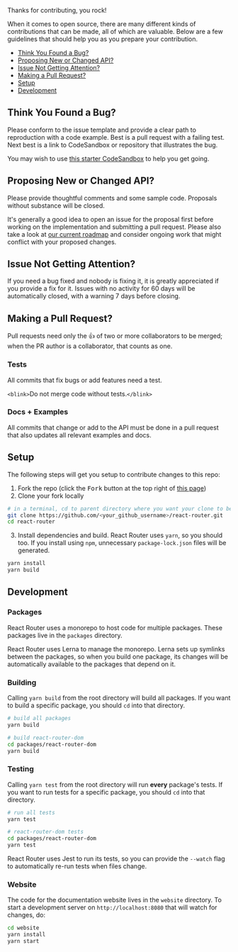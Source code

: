 Thanks for contributing, you rock!

When it comes to open source, there are many different kinds of contributions that can be made, all of which are valuable. Below are a few guidelines that should help you as you prepare your contribution.

- [Think You Found a Bug?](#bug)
- [Proposing New or Changed API?](#api)
- [Issue Not Getting Attention?](#attention)
- [Making a Pull Request?](#pr)
- [Setup](#setup)
- [Development](#dev)

<a name="bug"/></a>

## Think You Found a Bug?

Please conform to the issue template and provide a clear path to reproduction with a code example. Best is a pull request with a failing test. Next best is a link to CodeSandbox or repository that illustrates the bug.

You may wish to use [this starter CodeSandbox](https://codesandbox.io/s/react-router-v5-starter-4g9ei) to help you get going.

<a name="api"/></a>

## Proposing New or Changed API?

Please provide thoughtful comments and some sample code. Proposals without substance will be closed.

It's generally a good idea to open an issue for the proposal first before working on the implementation and submitting a pull request. Please also take a look at [our current roadmap](https://github.com/remix-run/react-router/issues/6885) and consider ongoing work that might conflict with your proposed changes.

<a name="attention"/></a>

## Issue Not Getting Attention?

If you need a bug fixed and nobody is fixing it, it is greatly appreciated if you provide a fix for it. Issues with no activity for 60 days will be automatically closed, with a warning 7 days before closing.

<a name="pr"/></a>

## Making a Pull Request?

Pull requests need only the :+1: of two or more collaborators to be merged; when the PR author is a collaborator, that counts as one.

### Tests

All commits that fix bugs or add features need a test.

`<blink>`Do not merge code without tests.`</blink>`

### Docs + Examples

All commits that change or add to the API must be done in a pull request that also updates all relevant examples and docs.

<a name="setup"/></a>

## Setup

The following steps will get you setup to contribute changes to this repo:

1. Fork the repo (click the <kbd>Fork</kbd> button at the top right of [this page](https://github.com/remix-run/react-router))
2. Clone your fork locally

```bash
# in a terminal, cd to parent directory where you want your clone to be, then
git clone https://github.com/<your_github_username>/react-router.git
cd react-router
```

3. Install dependencies and build. React Router uses `yarn`, so you should too. If you install using `npm`, unnecessary `package-lock.json` files will be generated.

```bash
yarn install
yarn build
```

<a name="dev"/></a>

## Development

### Packages

React Router uses a monorepo to host code for multiple packages. These packages live in the `packages` directory.

React Router uses Lerna to manage the monorepo. Lerna sets up symlinks between the packages, so when you build one package, its changes will be automatically available to the packages that depend on it.

### Building

Calling `yarn build` from the root directory will build all packages. If you want to build a specific package, you should `cd` into that directory.

```bash
# build all packages
yarn build

# build react-router-dom
cd packages/react-router-dom
yarn build
```

### Testing

Calling `yarn test` from the root directory will run **every** package's tests. If you want to run tests for a specific package, you should `cd` into that directory.

```bash
# run all tests
yarn test

# react-router-dom tests
cd packages/react-router-dom
yarn test
```

React Router uses Jest to run its tests, so you can provide the `--watch` flag to automatically re-run tests when files change.

### Website

The code for the documentation website lives in the `website` directory. To start a development server on `http://localhost:8080` that will watch for changes, do:

```bash
cd website
yarn install
yarn start
```
